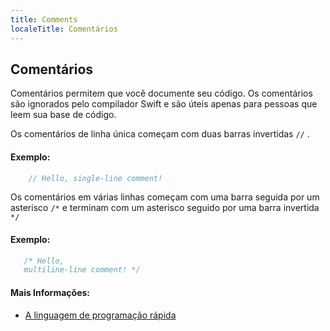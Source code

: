 ```yaml
---
title: Comments
localeTitle: Comentários
---
```

## Comentários

Comentários permitem que você documente seu código. Os comentários são ignorados pelo compilador Swift e são úteis apenas para pessoas que leem sua base de código.

Os comentários de linha única começam com duas barras invertidas `//` .

#### Exemplo:

```swift
    // Hello, single-line comment! 
```

Os comentários em várias linhas começam com uma barra seguida por um asterisco `/*` e terminam com um asterisco seguido por uma barra invertida `*/`

#### Exemplo:

```swift
   /* Hello, 
   multiline-line comment! */ 
```

#### Mais Informações:

*   [A linguagem de programação rápida](https://docs.swift.org/swift-book/LanguageGuide/TheBasics.html#ID315)